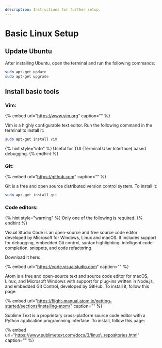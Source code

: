 ```yaml
---
description: Instructions for further setup.
---
```


# Basic Linux Setup

## Update Ubuntu

After installing Ubuntu, open the terminal and run the following commands:

```bash
sudo apt-get update
sudo apt-get upgrade
```

## Install basic tools

### Vim:

{% embed url="https://www.vim.org" caption="" %}

Vim is a highly configurable text editor. Run the following command in the terminal to install it:

```bash
sudo apt-get install vim
```

{% hint style="info" %}
Useful for TUI \(Terminal User Interface\) based debugging.
{% endhint %}

### Git:

{% embed url="https://github.com" caption="" %}

Git is a free and open source distributed version control system. To install it:

```bash
sudo apt-get install git
```

### Code editors:

{% hint style="warning" %}
Only one of the following is required.
{% endhint %}

Visual Studio Code is an open-source and free source code editor developed by Microsoft for Windows, Linux and macOS. It includes support for debugging, embedded Git control, syntax highlighting, intelligent code completion, snippets, and code refactoring.

Download it here:

{% embed url="https://code.visualstudio.com" caption="" %}

Atom is a free and open-source text and source code editor for macOS, Linux, and Microsoft Windows with support for plug-ins written in Node.js, and embedded Git Control, developed by GitHub. To install it, follow this page:

{% embed url="https://flight-manual.atom.io/getting-started/sections/installing-atom/" caption="" %}

Sublime Text is a proprietary cross-platform source code editor with a Python application programming interface. To install, follow this page:

{% embed url="https://www.sublimetext.com/docs/3/linux\_repositories.html" caption="" %}

